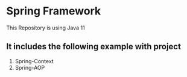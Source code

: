# Spring Framework
This Repository is using Java 11


## It includes the following example with project
1. Spring-Context
2. Spring-AOP
